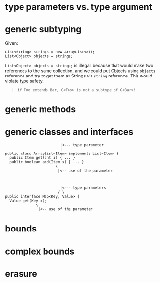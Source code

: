 # type parameters vs. type argument


# generic subtyping

Given: 
```
List<String> strings = new ArrayList<>();
List<Object> objects = strings;
```
`List<Object> objects = strings;` is illegal, because that would make two references to the same collection, and we could put Objects using `objects` reference and try to get them as Strings via `string` reference. This would violate type safety.

> `if Foo extends Bar, G<Foo> is not a subtype of G<Bar>!`

# generic methods

# generic classes and interfaces

```
                         |<--- type parameter
                         |
public class ArrayList<Item> implements List<Item> {
  public Item get(int i) { ... }
  public boolean add(Item x) { ... }
                       \
                        |<-- use of the parameter



                         |<--- type parameters
                        / \
public interface Map<Key, Value> {
  Value get(Key x);
              \
               |<-- use of the parameter

```
# bounds
# complex bounds
# erasure

